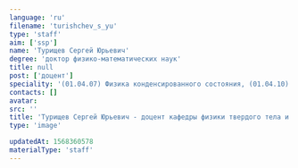 ```yaml
---
language: 'ru'
filename: 'turishchev_s_yu'
type: 'staff'
aim: ['ssp']
name: 'Турищев Сергей Юрьевич'
degree: 'доктор физико-математических наук'
title: null
post: ['доцент']
speciality: '(01.04.07) Физика конденсированного состояния, (01.04.10) Физика полупроводников'
contacts: []
avatar:
src: ''
title: 'Турищев Сергей Юрьевич - доцент кафедры физики твердого тела и наноструктур'
type: 'image'

updatedAt: 1568360578
materialType: 'staff'
---
```


